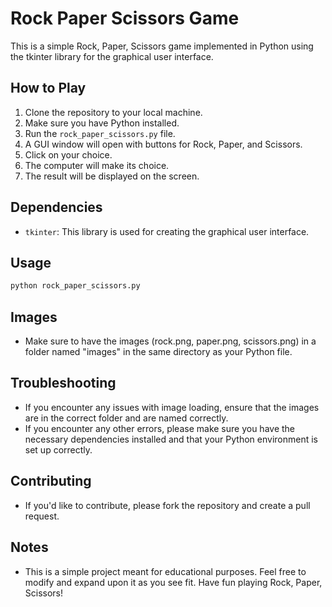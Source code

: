 # Rock Paper Scissors Game

This is a simple Rock, Paper, Scissors game implemented in Python using the tkinter library for the graphical user interface.

## How to Play

1. Clone the repository to your local machine.
2. Make sure you have Python installed.
3. Run the `rock_paper_scissors.py` file.
4. A GUI window will open with buttons for Rock, Paper, and Scissors.
5. Click on your choice.
6. The computer will make its choice.
7. The result will be displayed on the screen.

## Dependencies

- `tkinter`: This library is used for creating the graphical user interface.

## Usage

```bash
python rock_paper_scissors.py
```

## Images

- Make sure to have the images (rock.png, paper.png, scissors.png) in a folder named "images" in the same directory as your Python file.

## Troubleshooting

- If you encounter any issues with image loading, ensure that the images are in the correct folder and are named correctly.
- If you encounter any other errors, please make sure you have the necessary dependencies installed and that your Python environment is set up correctly.

## Contributing

- If you'd like to contribute, please fork the repository and create a pull request.

## Notes

- This is a simple project meant for educational purposes. Feel free to modify and expand upon it as you see fit. Have fun playing Rock, Paper, Scissors!
